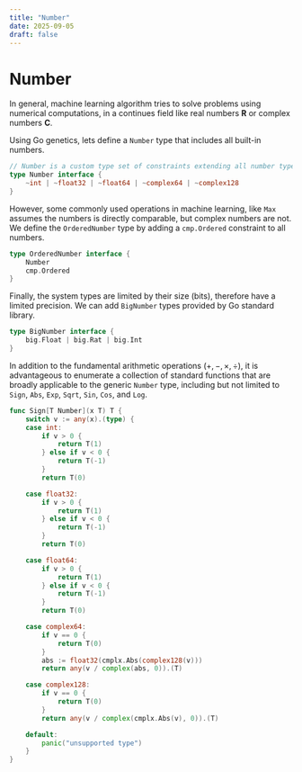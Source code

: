 ```yaml
---
title: "Number"
date: 2025-09-05
draft: false
---
```


# Number

In general, machine learning algorithm tries to solve problems using numerical computations, in a continues field like real numbers $\mathbf{R}$ or complex numbers $\mathbf{C}$.

Using Go genetics, lets define a `Number` type that includes all built-in numbers.
```go
// Number is a custom type set of constraints extending all number types
type Number interface {
    ~int | ~float32 | ~float64 | ~complex64 | ~complex128
}
```

However, some commonly used operations in machine learning, like `Max` assumes the numbers is directly comparable, but complex numbers are not. We define the `OrderedNumber` type by adding a `cmp.Ordered` constraint to all numbers.
```go
type OrderedNumber interface {
    Number
    cmp.Ordered
}
```

Finally, the system types are limited by their size (bits), therefore have a limited precision. We can add `BigNumber` types provided by Go standard library.
```go
type BigNumber interface {
    big.Float | big.Rat | big.Int
}
```

In addition to the fundamental arithmetic operations ($+,-,\times,\div$), it is advantageous to enumerate a collection of standard functions that are broadly applicable to the generic `Number` type, including but not limited to `Sign`, `Abs`, `Exp`, `Sqrt`, `Sin`, `Cos`, and `Log`.
```go
func Sign[T Number](x T) T {
	switch v := any(x).(type) {
	case int:
		if v > 0 {
			return T(1)
		} else if v < 0 {
			return T(-1)
		}
		return T(0)

	case float32:
		if v > 0 {
			return T(1)
		} else if v < 0 {
			return T(-1)
		}
		return T(0)

	case float64:
		if v > 0 {
			return T(1)
		} else if v < 0 {
			return T(-1)
		}
		return T(0)

	case complex64:
		if v == 0 {
			return T(0)
		}
		abs := float32(cmplx.Abs(complex128(v)))
		return any(v / complex(abs, 0)).(T)

	case complex128:
		if v == 0 {
			return T(0)
		}
		return any(v / complex(cmplx.Abs(v), 0)).(T)

	default:
		panic("unsupported type")
	}
}
```
